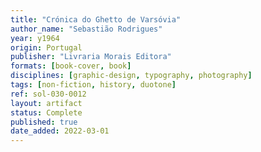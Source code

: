 ```yaml
---
title: "Crónica do Ghetto de Varsóvia"
author_name: "Sebastião Rodrigues"
year: y1964
origin: Portugal
publisher: "Livraria Morais Editora"
formats: [book-cover, book]
disciplines: [graphic-design, typography, photography]
tags: [non-fiction, history, duotone]
ref: sol-030-0012
layout: artifact
status: Complete
published: true
date_added: 2022-03-01
---
```

